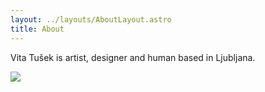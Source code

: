 ```yaml
---
layout: ../layouts/AboutLayout.astro
title: About
---
```

Vita Tušek is artist, designer and human based in Ljubljana.

<img src="/vita_tusek.github.io/IMG_0155.jpeg"/>
